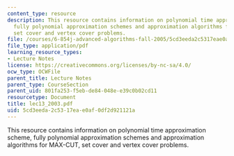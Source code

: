 ```yaml
---
content_type: resource
description: This resource contains information on polynomial time approximation scheme,
  fully polynomial approximation schemes and approximation algorithms for MAX-CUT,
  set cover and vertex cover problems.
file: /courses/6-854j-advanced-algorithms-fall-2005/5cd3eeda2c5317eae0af0df2d921121a_lec13_2003.pdf
file_type: application/pdf
learning_resource_types:
- Lecture Notes
license: https://creativecommons.org/licenses/by-nc-sa/4.0/
ocw_type: OCWFile
parent_title: Lecture Notes
parent_type: CourseSection
parent_uid: 801fa253-f5eb-de84-048e-e39c0b02cd11
resourcetype: Document
title: lec13_2003.pdf
uid: 5cd3eeda-2c53-17ea-e0af-0df2d921121a
---
```

This resource contains information on polynomial time approximation scheme, fully polynomial approximation schemes and approximation algorithms for MAX-CUT, set cover and vertex cover problems.